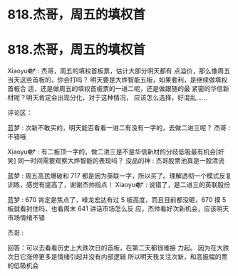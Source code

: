 # 818.杰哥，周五的填权首

# 818.杰哥，周五的填权首

Xiaoyu❁҉҉҉* : 杰哥，周五的填权首板票，估计大部分明天都有 点溢价，那么像周五当天这些首板的，你会打吗？ 明天要是大烨智能五板，如果套利，是继续做填权首板合 适，还是做周五的填权首板票的一进二呢，还是做跟随的最 紧密的华信新材呢？明天肯定会出现分化，对于这种情况， 应该怎么选择，好混乱……

评论区：

蓝梦 : 次新不敢买的，明天能否看看一进二有没有一字的，去做二进三呢？ 杰哥 : 不错哦

Xiaoyu❁҉҉҉* : 有二板顶一字的，做二进三是不是华信新材的分歧低吸最有机会[奸笑] 同一时间需要观察大烨智能的表现吗？ 没品的神 : 杰哥股票池真是一股清流

蓝梦 : 周五高民爆破和 717 都是因为英联一字，所以买了。理解透彻一个模式反复训练，感觉有提高了，谢谢杰帅指点！ Xiaoyu❁҉҉҉* : 说错了，是二进三的英联股份

蓝梦 : 670 肯定是焦点了，峰龙宏达有过 5 板高度，而且目前都没砸，670 摸 5 板就看封住吗，也看周末 641 讲话市场怎么反 应，杰帅看好次新机会，应该明天市场情绪不错

杰哥 :

回答：可以去看看历史上大跌次日的首板，在第二天都很难接 力起。 因为在大跌次日它涨停更多是情绪引起并没有内部逻辑 所以明天我关注次新，和高振幅的票的低吸机会